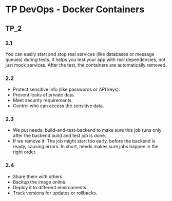 # TP DevOps - Docker Containers

## TP_2
### 2.1
You can easily start and stop real services (like databases or message queues) during tests.
It helps you test your app with real dependencies, not just mock services.
After the test, the containers are automatically removed.
### 2.2
* Protect sensitive info (like passwords or API keys).
* Prevent leaks of private data.
* Meet security requirements.
* Control who can access the sensitive data.
### 2.3
* We put needs: build-and-test-backend to make sure this job runs only after the backend build and test job is done.
* If we remove it:
The job might start too early, before the backend is ready, causing errors.
In short, needs makes sure jobs happen in the right order.
### 2.4
* Share them with others.
* Backup the image online.
* Deploy it to different environments.
* Track versions for updates or rollbacks.
